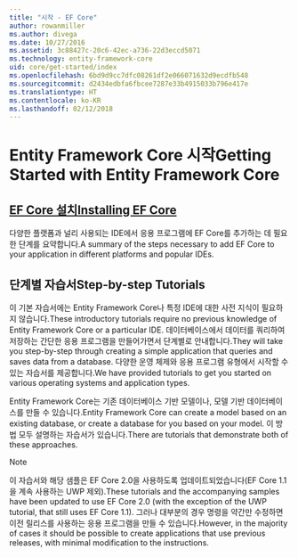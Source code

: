 ```yaml
---
title: "시작 - EF Core"
author: rowanmiller
ms.author: divega
ms.date: 10/27/2016
ms.assetid: 3c88427c-20c6-42ec-a736-22d3eccd5071
ms.technology: entity-framework-core
uid: core/get-started/index
ms.openlocfilehash: 6bd9d9cc7dfc08261df2e066071632d9ecdfb548
ms.sourcegitcommit: d2434edbfa6fbcee7287e33b4915033b796e417e
ms.translationtype: HT
ms.contentlocale: ko-KR
ms.lasthandoff: 02/12/2018
---
```

# <a name="getting-started-with-entity-framework-core"></a><span data-ttu-id="2981a-102">Entity Framework Core 시작</span><span class="sxs-lookup"><span data-stu-id="2981a-102">Getting Started with Entity Framework Core</span></span>

## <a name="installing-ef-coreinstallindexmd"></a>[<span data-ttu-id="2981a-103">EF Core 설치</span><span class="sxs-lookup"><span data-stu-id="2981a-103">Installing EF Core</span></span>](install/index.md)

<span data-ttu-id="2981a-104">다양한 플랫폼과 널리 사용되는 IDE에서 응용 프로그램에 EF Core를 추가하는 데 필요한 단계를 요약합니다.</span><span class="sxs-lookup"><span data-stu-id="2981a-104">A summary of the steps necessary to add EF Core to your application in different platforms and popular IDEs.</span></span>

## <a name="step-by-step-tutorials"></a><span data-ttu-id="2981a-105">단계별 자습서</span><span class="sxs-lookup"><span data-stu-id="2981a-105">Step-by-step Tutorials</span></span>

<span data-ttu-id="2981a-106">이 기본 자습서에는 Entity Framework Core나 특정 IDE에 대한 사전 지식이 필요하지 않습니다.</span><span class="sxs-lookup"><span data-stu-id="2981a-106">These introductory tutorials require no previous knowledge of Entity Framework Core or a particular IDE.</span></span> <span data-ttu-id="2981a-107">데이터베이스에서 데이터를 쿼리하여 저장하는 간단한 응용 프로그램을 만들어가면서 단계별로 안내합니다.</span><span class="sxs-lookup"><span data-stu-id="2981a-107">They will take you step-by-step through creating a simple application that queries and saves data from a database.</span></span> <span data-ttu-id="2981a-108">다양한 운영 체제와 응용 프로그램 유형에서 시작할 수 있는 자습서를 제공합니다.</span><span class="sxs-lookup"><span data-stu-id="2981a-108">We have provided tutorials to get you started on various operating systems and application types.</span></span>

<span data-ttu-id="2981a-109">Entity Framework Core는 기존 데이터베이스 기반 모델이나, 모델 기반 데이터베이스를 만들 수 있습니다.</span><span class="sxs-lookup"><span data-stu-id="2981a-109">Entity Framework Core can create a model based on an existing database, or create a database for you based on your model.</span></span> <span data-ttu-id="2981a-110">이 방법 모두 설명하는 자습서가 있습니다.</span><span class="sxs-lookup"><span data-stu-id="2981a-110">There are tutorials that demonstrate both of these approaches.</span></span>

> [!NOTE]  
> <span data-ttu-id="2981a-111">이 자습서와 해당 샘플은 EF Core 2.0을 사용하도록 업데이트되었습니다(EF Core 1.1을 계속 사용하는 UWP 제외).</span><span class="sxs-lookup"><span data-stu-id="2981a-111">These tutorials and the accompanying samples have been updated to use EF Core 2.0 (with the exception of the UWP tutorial, that still uses EF Core 1.1).</span></span> <span data-ttu-id="2981a-112">그러나 대부분의 경우 명령을 약간만 수정하면 이전 릴리스를 사용하는 응용 프로그램을 만들 수 있습니다.</span><span class="sxs-lookup"><span data-stu-id="2981a-112">However, in the majority of cases it should be possible to create applications that use previous releases, with minimal modification to the instructions.</span></span> 
